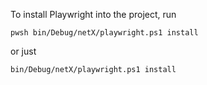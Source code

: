 To install Playwright into the project, run 
```console
pwsh bin/Debug/netX/playwright.ps1 install
```
or just
```console
bin/Debug/netX/playwright.ps1 install
```
